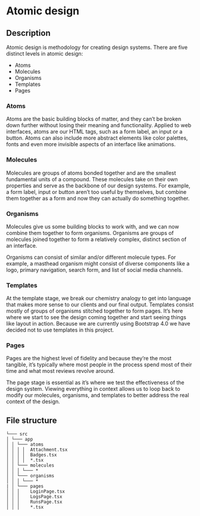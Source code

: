 # Atomic design

## Description
Atomic design is methodology for creating design systems. There are five distinct levels in atomic design:

- Atoms
- Molecules
- Organisms
- Templates
- Pages

### Atoms
Atoms are the basic building blocks of matter, and they can’t be broken down further without losing their meaning and functionality. Applied to web interfaces, atoms are our HTML tags, such as a form label, an input or a button. Atoms can also include more abstract elements like color palettes, fonts and even more invisible aspects of an interface like animations.

### Molecules
Molecules are groups of atoms bonded together and are the smallest fundamental units of a compound. These molecules take on their own properties and serve as the backbone of our design systems. For example, a form label, input or button aren’t too useful by themselves, but combine them together as a form and now they can actually do something together.

### Organisms
Molecules give us some building blocks to work with, and we can now combine them together to form organisms. Organisms are groups of molecules joined together to form a relatively complex, distinct section of an interface.

Organisms can consist of similar and/or different molecule types. For example, a masthead organism might consist of diverse components like a logo, primary navigation, search form, and list of social media channels. 

### Templates
At the template stage, we break our chemistry analogy to get into language that makes more sense to our clients and our final output. Templates consist mostly of groups of organisms stitched together to form pages. It’s here where we start to see the design coming together and start seeing things like layout in action. Because we are currently using Bootstrap 4.0 we have decided not to use templates in this project.

### Pages
Pages are the highest level of fidelity and because they’re the most tangible, it’s typically where most people in the process spend most of their time and what most reviews revolve around.

The page stage is essential as it’s where we test the effectiveness of the design system. Viewing everything in context allows us to loop back to modify our molecules, organisms, and templates to better address the real context of the design.

## File structure
```
└─── src
│ └─── app
│ │ └─── atoms
│ │ │ │  Attachment.tsx
│ │ │ │  Badges.tsx
│ │ │ │  *.tsx
│ │ └─── molecules
│ │ │ └─── *
│ │ └─── organisms
│ │ │ └─── *
| │ └─── pages
│ │ │    LoginPage.tsx
│ │ │    LogsPage.tsx
│ │ │    RunsPage.tsx
│ │ │    *.tsx
```

